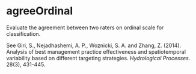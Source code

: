 # agreeOrdinal
Evaluate the agreement between two raters on ordinal scale for classification. 

See Giri, S., Nejadhashemi, A. P., Woznicki, S. A. and Zhang, Z. (2014). Analysis of best management practice effectiveness and spatiotemporal variability based on different targeting strategies. _Hydrological Processes_. 28(3), 431-445. 
